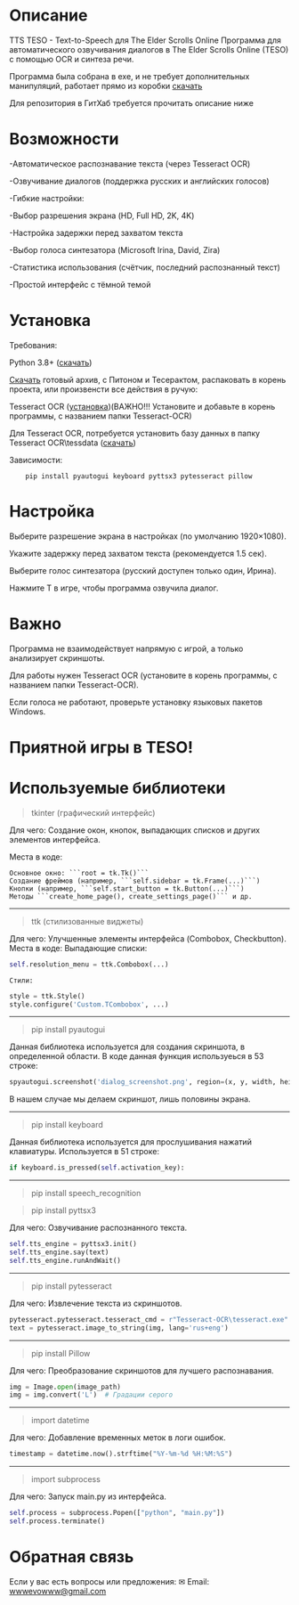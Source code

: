 # Описание
TTS TESO - Text-to-Speech для The Elder Scrolls Online
Программа для автоматического озвучивания диалогов в The Elder Scrolls Online (TESO) с помощью OCR и синтеза речи.

Программа была собрана в exe, и не требует дополнительных манипуляций, работает прямо из коробки [скачать]((https://drive.google.com/file/d/1Ir8IXndxAA-q1ZGg4UGLbpOhX70WBsAw/view?usp=drivesdk))

Для репозитория в ГитХаб требуется прочитать описание ниже

# Возможности

-Автоматическое распознавание текста (через Tesseract OCR)

-Озвучивание диалогов (поддержка русских и английских голосов)

-Гибкие настройки:

-Выбор разрешения экрана (HD, Full HD, 2K, 4K)

-Настройка задержки перед захватом текста

-Выбор голоса синтезатора (Microsoft Irina, David, Zira)

-Статистика использования (счётчик, последний распознанный текст)

-Простой интерфейс с тёмной темой


# Установка

Требования:

Python 3.8+ ([скачать](https://www.python.org/downloads/))

[Скачать](https://drive.google.com/file/d/1k5RHy8rGME7iPWxEAtadYKoALdIvb_5v/view?usp=drivesdk) готовый архив, с Питоном и Тесерактом, распаковать в корень проекта, или произвенсти все действия в ручую:

Tesseract OCR ([установка](https://github.com/UB-Mannheim/tesseract/wiki))(ВАЖНО!!!
Установите и добавьте в корень программы, с названием папки Tesseract-OCR)

Для Tesseract OCR, потребуется установить базу данных в папку Tesseract OCR\tessdata ([скачать](https://github.com/tesseract-ocr/tessdata/tree/main))

Зависимости:
```
    pip install pyautogui keyboard pyttsx3 pytesseract pillow
```

# Настройка

Выберите разрешение экрана в настройках (по умолчанию 1920×1080).

Укажите задержку перед захватом текста (рекомендуется 1.5 сек).

Выберите голос синтезатора (русский доступен только один, Ирина).

Нажмите T в игре, чтобы программа озвучила диалог.


# Важно
Программа не взаимодействует напрямую с игрой, а только анализирует скриншоты.

Для работы нужен Tesseract OCR (установите в корень программы, с названием папки Tesseract-OCR).

Если голоса не работают, проверьте установку языковых пакетов Windows.

# Приятной игры в TESO! 

# Используемые библиотеки

>tkinter (графический интерфейс)

Для чего: Создание окон, кнопок, выпадающих списков и других элементов интерфейса.

Места в коде:

    Основное окно: ```root = tk.Tk()```
    Создание фреймов (например, ```self.sidebar = tk.Frame(...)```)
    Кнопки (например, ```self.start_button = tk.Button(...)```)
    Методы ```create_home_page(), create_settings_page()``` и др.
___
>ttk (стилизованные виджеты)

Для чего: Улучшенные элементы интерфейса (Combobox, Checkbutton).
Места в коде:
    Выпадающие списки:
```python
self.resolution_menu = ttk.Combobox(...)
```

    Стили:

```python
style = ttk.Style()
style.configure('Custom.TCombobox', ...)
```
___
>pip install pyautogui

Данная библиотека используется для создания скриншота, в определенной области. В коде данная функция используеься в 53 строке:

```python
spyautogui.screenshot('dialog_screenshot.png', region=(x, y, width, height))
``` 

В нашем случае мы делаем скриншот, лишь половины экрана.
___
>pip install keyboard

Данная библиотека используется для прослушивания нажатий клавиатуры. Используется в 51 строке:
```python
if keyboard.is_pressed(self.activation_key):
```
___
>pip install speech_recognition

>pip install pyttsx3

Для чего: Озвучивание распознанного текста.
```python
self.tts_engine = pyttsx3.init()
self.tts_engine.say(text)
self.tts_engine.runAndWait()
```
___
>pip install pytesseract

Для чего: Извлечение текста из скриншотов.
```python
pytesseract.pytesseract.tesseract_cmd = r"Tesseract-OCR\tesseract.exe"
text = pytesseract.image_to_string(img, lang='rus+eng')
```
___
>pip install Pillow

Для чего: Преобразование скриншотов для лучшего распознавания.
```python
img = Image.open(image_path)
img = img.convert('L')  # Градации серого
```
___
> import datetime

Для чего: Добавление временных меток в логи ошибок.
```python
timestamp = datetime.now().strftime("%Y-%m-%d %H:%M:%S")
```
___
> import subprocess 

Для чего: Запуск main.py из интерфейса.
```python
self.process = subprocess.Popen(["python", "main.py"])
self.process.terminate()
```
# Обратная связь
Если у вас есть вопросы или предложения:
✉ Email: wwwevowww@gmail.com